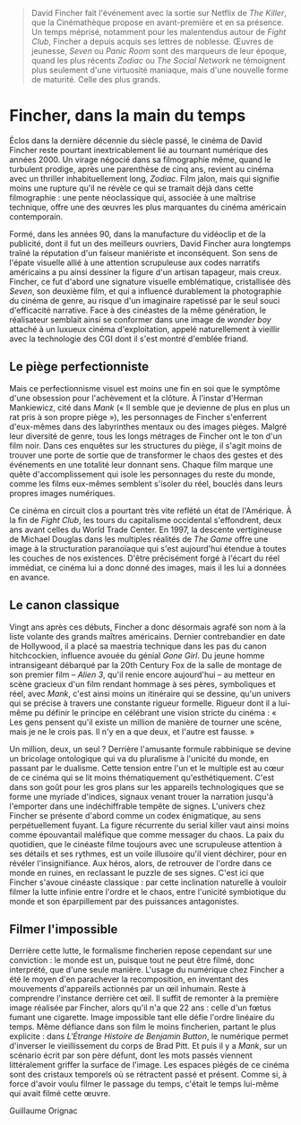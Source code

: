 > David Fincher fait l'événement avec la sortie sur Netflix de _The Killer_, que la Cinémathèque propose en avant-première et en sa présence. Un temps méprisé, notamment pour les malentendus autour de _Fight Club_, Fincher a depuis acquis ses lettres de noblesse. Œuvres de jeunesse, _Seven_ ou _Panic Room_ sont des marqueurs de leur époque, quand les plus récents _Zodiac_ ou _The Social Network_ ne témoignent plus seulement d'une virtuosité maniaque, mais d'une nouvelle forme de maturité. Celle des plus grands.

# Fincher, dans la main du temps

Éclos dans la dernière décennie du siècle passé, le cinéma de David Fincher reste pourtant inextricablement lié au tournant numérique des années 2000. Un virage négocié dans sa filmographie même, quand le turbulent prodige, après une parenthèse de cinq ans, revient au cinéma avec un thriller inhabituellement long, _Zodiac_. Film jalon, mais qui signifie moins une rupture qu'il ne révèle ce qui se tramait déjà dans cette filmographie : une pente néoclassique qui, associée à une maîtrise technique, offre une des œuvres les plus marquantes du cinéma américain contemporain.

Formé, dans les années 90, dans la manufacture du vidéoclip et de la publicité, dont il fut un des meilleurs ouvriers, David Fincher aura longtemps traîné la réputation d'un faiseur maniériste et inconséquent. Son sens de l'épate visuelle allié à une attention scrupuleuse aux codes narratifs américains a pu ainsi dessiner la figure d'un artisan tapageur, mais creux. Fincher, ce fut d'abord une signature visuelle emblématique, cristallisée dès _Seven_, son deuxième film, et qui a influencé durablement la photographie du cinéma de genre, au risque d'un imaginaire rapetissé par le seul souci d'efficacité narrative. Face à des cinéastes de la même génération, le réalisateur semblait ainsi se conformer dans une image de _wonder boy_ attaché à un luxueux cinéma d'exploitation, appelé naturellement à vieillir avec la technologie des CGI dont il s'est montré d'emblée friand.

## Le piège perfectionniste

Mais ce perfectionnisme visuel est moins une fin en soi que le symptôme d'une obsession pour l'achèvement et la clôture. À l'instar d'Herman Mankiewicz, cité dans _Mank_ (« Il semble que je devienne de plus en plus un rat pris à son propre piège »), les personnages de Fincher s'enferrent d'eux-mêmes dans des labyrinthes mentaux ou des images pièges. Malgré leur diversité de genre, tous les longs métrages de Fincher ont le ton d'un film noir. Dans ces enquêtes sur les structures du piège, il s'agit moins de trouver une porte de sortie que de transformer le chaos des gestes et des événements en une totalité leur donnant sens. Chaque film marque une quête d'accomplissement qui isole les personnages du reste du monde, comme les films eux-mêmes semblent s'isoler du réel, bouclés dans leurs propres images numériques.

Ce cinéma en circuit clos a pourtant très vite reflété un état de l'Amérique. À la fin de _Fight Club_, les tours du capitalisme occidental s'effondrent, deux ans avant celles du World Trade Center. En 1997, la descente vertigineuse de Michael Douglas dans les multiples réalités de _The Game_ offre une image à la structuration paranoïaque qui s'est aujourd'hui étendue à toutes les couches de nos existences. D'être précisément forgé à l'écart du réel immédiat, ce cinéma lui a donc donné des images, mais il les lui a données en avance.

## Le canon classique

Vingt ans après ces débuts, Fincher a donc désormais agrafé son nom à la liste volante des grands maîtres américains. Dernier contrebandier en date de Hollywood, il a placé sa maestria technique dans les pas du canon hitchcockien, influence avouée du génial _Gone Girl_. Du jeune homme intransigeant débarqué par la 20th Century Fox de la salle de montage de son premier film – _Alien 3_, qu'il renie encore aujourd'hui – au metteur en scène gracieux d'un film rendant hommage à ses pères, symboliques et réel, avec _Mank_, c'est ainsi moins un itinéraire qui se dessine, qu'un univers qui se précise à travers une constante rigueur formelle. Rigueur dont il a lui-même pu définir le principe en célébrant une vision stricte du cinéma : « Les gens pensent qu'il existe un million de manière de tourner une scène, mais je ne le crois pas. Il n'y en a que deux, et l'autre est fausse. »

Un million, deux, un seul ? Derrière l'amusante formule rabbinique se devine un bricolage ontologique qui va du pluralisme à l'unicité du monde, en passant par le dualisme. Cette tension entre l'un et le multiple est au cœur de ce cinéma qui se lit moins thématiquement qu'esthétiquement. C'est dans son goût pour les gros plans sur les appareils technologiques que se forme une myriade d'indices, signaux venant trouer la narration jusqu'à l'emporter dans une indéchiffrable tempête de signes. L'univers chez Fincher se présente d'abord comme un codex énigmatique, au sens perpétuellement fuyant. La figure récurrente du serial killer vaut ainsi moins comme épouvantail maléfique que comme messager du chaos. La paix du quotidien, que le cinéaste filme toujours avec une scrupuleuse attention à ses détails et ses rythmes, est un voile illusoire qu'il vient déchirer, pour en révéler l'insignifiance. Aux héros, alors, de retrouver de l'ordre dans ce monde en ruines, en reclassant le puzzle de ses signes. C'est ici que Fincher s'avoue cinéaste classique : par cette inclination naturelle à vouloir filmer la lutte infinie entre l'ordre et le chaos, entre l'unicité symbiotique du monde et son éparpillement par des puissances antagonistes.

## Filmer l'impossible

Derrière cette lutte, le formalisme fincherien repose cependant sur une conviction : le monde est un, puisque tout ne peut être filmé, donc interprété, que d'une seule manière. L'usage du numérique chez Fincher a été le moyen d'en parachever la recomposition, en inventant des mouvements d'appareils actionnés par un œil inhumain. Reste à comprendre l'instance derrière cet œil. Il suffit de remonter à la première image réalisée par Fincher, alors qu'il n'a que 22 ans : celle d'un fœtus fumant une cigarette. Image impossible tant elle défie l'ordre linéaire du temps. Même défiance dans son film le moins fincherien, partant le plus explicite : dans _L'Étrange Histoire de Benjamin Button_, le numérique permet d'inverser le vieillissement du corps de Brad Pitt. Et puis il y a _Mank_, sur un scénario écrit par son père défunt, dont les mots passés viennent littéralement griffer la surface de l'image. Les espaces piégés de ce cinéma sont des cristaux temporels où se rétractent passé et présent. Comme si, à force d'avoir voulu filmer le passage du temps, c'était le temps lui-même qui avait filmé cette œuvre.

Guillaume Orignac
